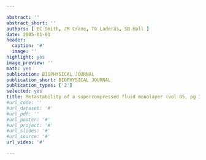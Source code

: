 ```yaml
---

abstract: ''
abstract_short: ''
authors: [ EC Smith, JM Crane, TG Laderas, SB Hall ]
date: 2005-01-01
header:
  caption: '#'
  image: ''
highlight: yes
image_preview: ''
math: yes
publication: BIOPHYSICAL JOURNAL
publication_short: BIOPHYSICAL JOURNAL
publication_types: ['2']
selected: yes
title: Metastability of a supercompressed fluid monolayer (vol 85, pg 3048, 2003)
#url_code: ''
#url_dataset: '#'
#url_pdf: ''
#url_poster: '#'
#url_project: '#'
#url_slides: '#'
#url_source: '#'
url_video: '#'

---
```

